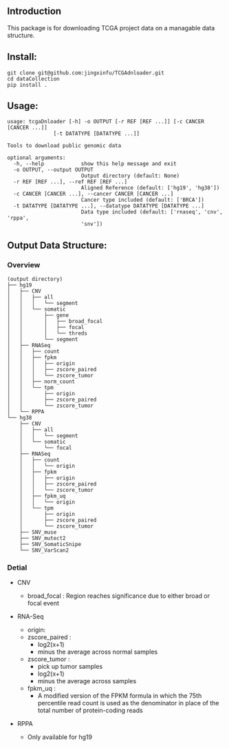 ## Introduction

This package is for downloading TCGA project data on a managable data structure. 

## Install:

```
git clone git@github.com:jingxinfu/TCGAdnloader.git
cd dataCollection
pip install .
```

## Usage:
```
usage: tcgaDnloader [-h] -o OUTPUT [-r REF [REF ...]] [-c CANCER [CANCER ...]]
               [-t DATATYPE [DATATYPE ...]]

Tools to download public genomic data

optional arguments:
  -h, --help            show this help message and exit
  -o OUTPUT, --output OUTPUT
                        Output directory (default: None)
  -r REF [REF ...], --ref REF [REF ...]
                        Aligned Reference (default: ['hg19', 'hg38'])
  -c CANCER [CANCER ...], --cancer CANCER [CANCER ...]
                        Cancer type included (default: ['BRCA'])
  -t DATATYPE [DATATYPE ...], --datatype DATATYPE [DATATYPE ...]
                        Data type included (default: ['rnaseq', 'cnv', 'rppa',
                        'snv'])
```
##  Output Data Structure:
### Overview
```
(output directory)
├── hg19
│   ├── CNV  
│   │   ├── all
│   │   │   └── segment
│   │   └── somatic
│   │       ├── gene
│   │       │   ├── broad_focal
│   │       │   ├── focal
│   │       │   └── threds
│   │       └── segment
│   ├── RNASeq
│   │   ├── count
│   │   ├── fpkm
│   │   │   ├── origin
│   │   │   ├── zscore_paired
│   │   │   └── zscore_tumor
│   │   ├── norm_count
│   │   └── tpm
│   │       ├── origin
│   │       ├── zscore_paired
│   │       └── zscore_tumor
│   └── RPPA
└── hg38
    ├── CNV
    │   ├── all
    │   │   └── segment
    │   └── somatic
    │       └── focal
    ├── RNASeq
    │   ├── count
    │   │   └── origin
    │   ├── fpkm
    │   │   ├── origin
    │   │   ├── zscore_paired
    │   │   └── zscore_tumor
    │   ├── fpkm_uq
    │   │   └── origin
    │   └── tpm
    │       ├── origin
    │       ├── zscore_paired
    │       └── zscore_tumor
    ├── SNV_muse
    ├── SNV_mutect2
    ├── SNV_SomaticSnipe
    └── SNV_VarScan2
```
### Detial
- CNV
  - broad_focal : Region reaches significance due to either broad or focal event
- RNA-Seq
  - origin:
  - zscore_paired : 
    - log2(x+1)
    - minus the average across normal samples
  - zscore_tumor : 
    - pick up tumor samples
    - log2(x+1)
    - minus the average across samples
  - fpkm_uq :
    - A modified version of the FPKM formula in which the 75th percentile read count is used as the denominator in place of the total number of protein-coding reads
  
- RPPA
  - Only available for hg19